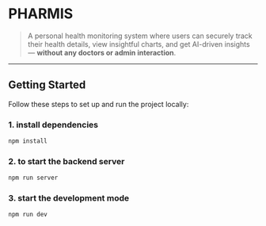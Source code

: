 # PHARMIS

> A personal health monitoring system where users can securely track their health details, view insightful charts, and get AI-driven insights — **without any doctors or admin interaction**.

---

## Getting Started

Follow these steps to set up and run the project locally:

### 1. install dependencies
```bash
npm install
```

### 2. to start the backend server
```bash
npm run server
```

### 3. start the development mode
```bash
npm run dev
```





